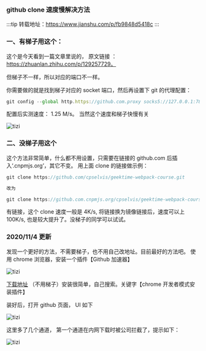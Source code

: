 ### github clone 速度慢解决方法

:::tip
转载地址：https://www.jianshu.com/p/fb9848d5418c
:::

### 一、有梯子用这个：

这个是今天看到一篇文章里说的， 原文链接 ： https://zhuanlan.zhihu.com/p/129257729。

但梯子不一样，所以对应的端口不一样。

你需要做的就是找到梯子对应的 socket 端口，然后再设置下 git 的代理配置：

```js
git config --global http.https://github.com.proxy socks5://127.0.0.1:7891
```

配置后实测速度： 1.25 M/s。 当然这个速度和梯子快慢有关

![tizi](/assets/md-imgs/github_slow_01.png)

### 二、没梯子用这个

这个方法非常简单，什么都不用设置，只需要在链接的 github.com 后插入‘.cnpmjs.org’，其它不变。 用上面 clone 的链接做示例：

```js
git clone https://github.com/cpselvis/geektime-webpack-course.git

改为

git clone https://github.com.cnpmjs.org/cpselvis/geektime-webpack-course.git
```

有链接，这个 clone 速度一般是 4K/s, 将链接换为镜像链接后，速度可以上 100K/s, 也是较大提升了。没梯子的同学可以试试。

### 2020/11/4 更新

发现一个更好的方法，不需要梯子，也不用自己改地址。目前最好的方法吧。 使用 chrome 浏览器，安装一个插件【Github 加速器】

![tizi](/assets/md-imgs/github_slow_02.png)

[下载地址](https://chrome.zzzmh.cn/info?token=mfnkflidjnladnkldfonnaicljppahpg) （不用梯子）安装很简单，自己搜索。关键字【chrome 开发者模式安装插件】

装好后，打开 github 页面， UI 如下

![tizi](/assets/md-imgs/github_slow_03.png)

这里多了几个通道， 第一个通道在内网下载时被公司拦截了，提示如下：

![tizi](/assets/md-imgs/github_slow_04.png)
